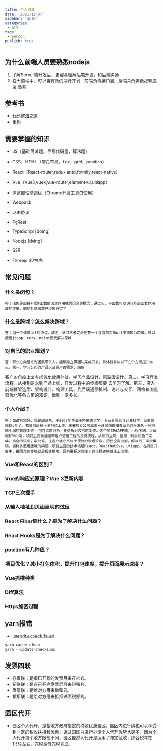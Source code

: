 ```yaml
---
title: 个人收藏
date: '2021-12-07'
sidebar: 'auto'
categories:
 - 杂项
tags:
 - person
publish: true
---
```


## 为什么前端人员要熟悉nodejs
1. 了解Server端开发后，更容易理解后端开发，和后端沟通
2. 在大前端中，可以更有效的进行开发，前端负责接口层，后端只负责数据和底层
[参考](https://www.imooc.com/article/293310/)

## 参考书
- [代码整洁之道](https://github.com/glen9527/Clean-Code-zh/blob/master/docs/ch1.md)
- [重构](https://github.com/NxeedGoto/Refactoring2-zh)

## 需要掌握的知识
- JS（基础面试题，手写代码题，算法题）
- CSS，HTML（常见布局，flex，grid，position）
- React（React-router,redux,antd,formily,react-native）
- Vue（Vue3,vuex,vue-router,element-ui,uniapp）
- 浏览器性能调优（Chrome开发工具的使用）
- Webpack
- 网络协议
- PgRest

- TypeScript [doing]
- Nodejs [doing]
- SSR 
- Threejs 3D方向

## 常见问题
### 什么是闭包？
    答：闭包是函数+创建函数的词法作用域的组合的概念，通过它，子函数可以访问外部函数作用域的变量，即使外部函数已经执行完了
### 什么是跨域？怎么解决跨域？
    答：当一个请求url的协议、域名、端口三者之间任意一个与当前页面url不同即为跨域。可以使用jsonp，cors，nginx反代解决跨域
### 对自己的职业规划？
    答：职业方向是成为团队带头人，能够独立带团队完成开发。具体我会从以下几个方面提升自己。第一，学习公司的产品以及客户的需求，站在
客户的角度上去考虑优化使用体验，学习产品设计，原型图设计。第二，学习开发流程，从接到需求到产品上线，开发过程中的步骤都要
去学习了解。第三，深入前端框架选型、架构设计、构建工具，到后端通信机制、设计与交互、网络和浏览器优化等各方面的知识，做到一专多长。
### 个人介绍？
    答：面试官您好，我是邱晓东，于2017年毕业于内蒙古大学，专业是信息与计算科学，从事前端快5年了。我目前是在千变科技工作，主要负责公司业主平台前端的相关业务的开发和一些前端小组的管理工作--包含需求分析，任务拆分及招聘工作。这个项目有APP端，小程序端，大屏端和Web端，项目主要功能是帮客户管理工程的投资流程，从项目立项，招标，到最后施工完成，资金的流向，审批等。让客户能在系统中便捷的管理投资，把控投资进度，解决线下审批繁琐，资料多整理困难的问题。项目主要的技术栈是React，ReactNative，Uniapp。在项目开发中，最困难的模块就是投资模块，因为要把之前线下的流程转换成线上流程，

### Vue和React的区别？
### Vue的响应式原理？Vue 3更新内容
### TCP三次握手
### 从输入地址到页面展现的过程
### React Fiber是什么？是为了解决什么问题？
### React Hooks是为了解决什么问题？
### position有几种值？
### 项目优化？减小打包体积，提升打包速度，提升页面展示速度？
### Vue插槽种类
### Diff算法
### Https加密过程


## yarn报错
- [Integrity check failed](https://blog.csdn.net/fatpsm/article/details/118193334)
```js
yarn cache clean
yarn --update-checksums
```

## 发票四联
- 存根联：是指已开具的发票用来存档的。
- 记账联：是自己开完发票后用来记账的。
- 发票联：是给对方用来做账的。
- 抵扣联：是给对方用来抵扣进项税额的。

## 园区代开
- 园区个人代开，是指地方政府指定的税收优惠园区，园区内进行纳税可以享受到一定的税收扶持和优惠，通过园区内进行办理个人代开优势也更多，因为个人代开每个地方限制不同，园区自然人代开是运用了核定征收，综合税率在1.5%左右，完税后有完税凭证。